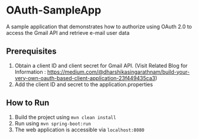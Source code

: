 # OAuth-SampleApp
A sample application that demonstrates how to authorize using OAuth 2.0 to access the Gmail API and retrieve e-mail user data

## Prerequisites
1. Obtain a client ID and client secret for Gmail API. (Visit Related Blog for Information : https://medium.com/@dharshikasingarathnam/build-your-very-own-oauth-based-client-application-23f449435ca3)
2. Add the client ID and secret to the application.properties

## How to Run
1. Build the project using `mvn clean install`
2. Run using `mvn spring-boot:run`
3. The web application is accessible via `localhost:8080`
